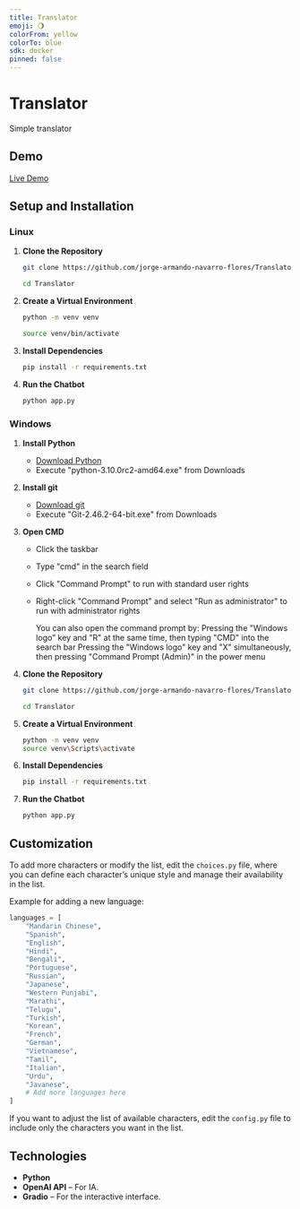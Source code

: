 ```yaml
---
title: Translator
emoji: 🌖
colorFrom: yellow
colorTo: blue
sdk: docker
pinned: false
---
```


# Translator

Simple translator

## Demo

[Live Demo](https://huggingface.co/spaces/JanfNavf/Translator)

## Setup and Installation

### Linux

1. **Clone the Repository**

   ```sh
   git clone https://github.com/jorge-armando-navarro-flores/Translator.git

   cd Translator
   ```

2. **Create a Virtual Environment**

   ```sh
   python -m venv venv

   source venv/bin/activate
   ```

3. **Install Dependencies**

   ```sh
   pip install -r requirements.txt
   ```

4. **Run the Chatbot**
   ```sh
   python app.py
   ```

### Windows

1. **Install Python**

   - [Download Python](https://www.python.org/ftp/python/3.10.0/python-3.10.0rc2-amd64.exe)
   - Execute "python-3.10.0rc2-amd64.exe" from Downloads

2. **Install git**

   - [Download git](https://github.com/git-for-windows/git/releases/download/v2.46.2.windows.1/Git-2.46.2-64-bit.exe)
   - Execute "Git-2.46.2-64-bit.exe" from Downloads

3. **Open CMD**

   - Click the taskbar
   - Type "cmd" in the search field
   - Click "Command Prompt" to run with standard user rights
   - Right-click "Command Prompt" and select "Run as administrator" to run with administrator rights

     You can also open the command prompt by:
     Pressing the "Windows logo" key and "R" at the same time, then typing "CMD" into the search bar
     Pressing the "Windows logo" key and "X" simultaneously, then pressing "Command Prompt (Admin)" in the power menu

4. **Clone the Repository**

   ```sh
   git clone https://github.com/jorge-armando-navarro-flores/Translator.git

   cd Translator
   ```

5. **Create a Virtual Environment**

   ```sh
   python -m venv venv
   source venv\Scripts\activate
   ```

6. **Install Dependencies**

   ```sh
   pip install -r requirements.txt
   ```

7. **Run the Chatbot**
   ```sh
   python app.py
   ```

## Customization

To add more characters or modify the list, edit the `choices.py` file, where you can define each character’s unique style and manage their availability in the list.

Example for adding a new language:

```python
languages = [
    "Mandarin Chinese",
    "Spanish",
    "English",
    "Hindi",
    "Bengali",
    "Portuguese",
    "Russian",
    "Japanese",
    "Western Punjabi",
    "Marathi",
    "Telugu",
    "Turkish",
    "Korean",
    "French",
    "German",
    "Vietnamese",
    "Tamil",
    "Italian",
    "Urdu",
    "Javanese",
    # Add more languages here
]
```

If you want to adjust the list of available characters, edit the `config.py` file to include only the characters you want in the list.

## Technologies

- **Python**
- **OpenAI API** – For IA.
- **Gradio** – For the interactive interface.
